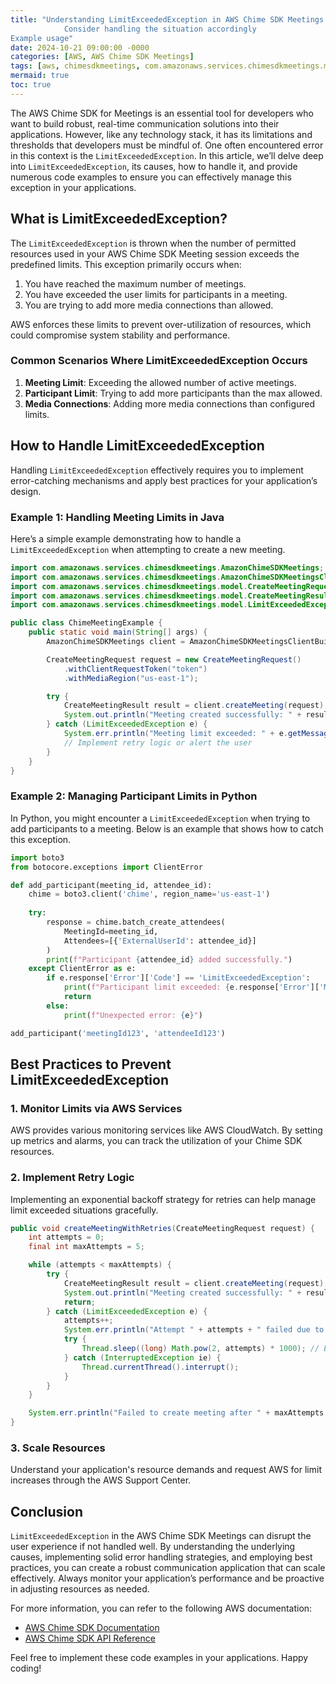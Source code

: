 ```yaml
---
title: "Understanding LimitExceededException in AWS Chime SDK Meetings: A Comprehensive Guide
            Consider handling the situation accordingly
Example usage"
date: 2024-10-21 09:00:00 -0000
categories: [AWS, AWS Chime SDK Meetings]
tags: [aws, chimesdkmeetings, com.amazonaws.services.chimesdkmeetings.model]
mermaid: true
toc: true
---
```



The AWS Chime SDK for Meetings is an essential tool for developers who want to build robust, real-time communication solutions into their applications. However, like any technology stack, it has its limitations and thresholds that developers must be mindful of. One often encountered error in this context is the `LimitExceededException`. In this article, we’ll delve deep into `LimitExceededException`, its causes, how to handle it, and provide numerous code examples to ensure you can effectively manage this exception in your applications.

## What is LimitExceededException?

The `LimitExceededException` is thrown when the number of permitted resources used in your AWS Chime SDK Meeting session exceeds the predefined limits. This exception primarily occurs when:

1. You have reached the maximum number of meetings.
2. You have exceeded the user limits for participants in a meeting.
3. You are trying to add more media connections than allowed.

AWS enforces these limits to prevent over-utilization of resources, which could compromise system stability and performance.

### Common Scenarios Where LimitExceededException Occurs

1. **Meeting Limit**: Exceeding the allowed number of active meetings.
2. **Participant Limit**: Trying to add more participants than the max allowed.
3. **Media Connections**: Adding more media connections than configured limits.

## How to Handle LimitExceededException

Handling `LimitExceededException` effectively requires you to implement error-catching mechanisms and apply best practices for your application’s design.

### Example 1: Handling Meeting Limits in Java

Here’s a simple example demonstrating how to handle a `LimitExceededException` when attempting to create a new meeting.

```java
import com.amazonaws.services.chimesdkmeetings.AmazonChimeSDKMeetings;
import com.amazonaws.services.chimesdkmeetings.AmazonChimeSDKMeetingsClientBuilder;
import com.amazonaws.services.chimesdkmeetings.model.CreateMeetingRequest;
import com.amazonaws.services.chimesdkmeetings.model.CreateMeetingResult;
import com.amazonaws.services.chimesdkmeetings.model.LimitExceededException;

public class ChimeMeetingExample {
    public static void main(String[] args) {
        AmazonChimeSDKMeetings client = AmazonChimeSDKMeetingsClientBuilder.defaultClient();

        CreateMeetingRequest request = new CreateMeetingRequest()
            .withClientRequestToken("token")
            .withMediaRegion("us-east-1");

        try {
            CreateMeetingResult result = client.createMeeting(request);
            System.out.println("Meeting created successfully: " + result.getMeeting().getMeetingId());
        } catch (LimitExceededException e) {
            System.err.println("Meeting limit exceeded: " + e.getMessage());
            // Implement retry logic or alert the user
        }
    }
}
```

### Example 2: Managing Participant Limits in Python

In Python, you might encounter a `LimitExceededException` when trying to add participants to a meeting. Below is an example that shows how to catch this exception.

```python
import boto3
from botocore.exceptions import ClientError

def add_participant(meeting_id, attendee_id):
    chime = boto3.client('chime', region_name='us-east-1')
    
    try:
        response = chime.batch_create_attendees(
            MeetingId=meeting_id,
            Attendees=[{'ExternalUserId': attendee_id}]
        )
        print(f"Participant {attendee_id} added successfully.")
    except ClientError as e:
        if e.response['Error']['Code'] == 'LimitExceededException':
            print(f"Participant limit exceeded: {e.response['Error']['Message']}")
            return
        else:
            print(f"Unexpected error: {e}")

add_participant('meetingId123', 'attendeeId123')
```

## Best Practices to Prevent LimitExceededException

### 1. **Monitor Limits via AWS Services**

AWS provides various monitoring services like AWS CloudWatch. By setting up metrics and alarms, you can track the utilization of your Chime SDK resources. 

### 2. **Implement Retry Logic**

Implementing an exponential backoff strategy for retries can help manage limit exceeded situations gracefully.

```java
public void createMeetingWithRetries(CreateMeetingRequest request) {
    int attempts = 0;
    final int maxAttempts = 5;

    while (attempts < maxAttempts) {
        try {
            CreateMeetingResult result = client.createMeeting(request);
            System.out.println("Meeting created successfully: " + result.getMeeting().getMeetingId());
            return;
        } catch (LimitExceededException e) {
            attempts++;
            System.err.println("Attempt " + attempts + " failed due to: " + e.getMessage());
            try {
                Thread.sleep((long) Math.pow(2, attempts) * 1000); // Exponential backoff
            } catch (InterruptedException ie) {
                Thread.currentThread().interrupt();
            }
        }
    }

    System.err.println("Failed to create meeting after " + maxAttempts + " attempts.");
}
```

### 3. **Scale Resources**

Understand your application's resource demands and request AWS for limit increases through the AWS Support Center.

## Conclusion

`LimitExceededException` in the AWS Chime SDK Meetings can disrupt the user experience if not handled well. By understanding the underlying causes, implementing solid error handling strategies, and employing best practices, you can create a robust communication application that can scale effectively. Always monitor your application’s performance and be proactive in adjusting resources as needed.

For more information, you can refer to the following AWS documentation:
- [AWS Chime SDK Documentation](https://aws.amazon.com/chime/chime-sdk/)
- [AWS Chime SDK API Reference](https://docs.aws.amazon.com/chime/latest/APIReference/Welcome.html)

Feel free to implement these code examples in your applications. Happy coding!